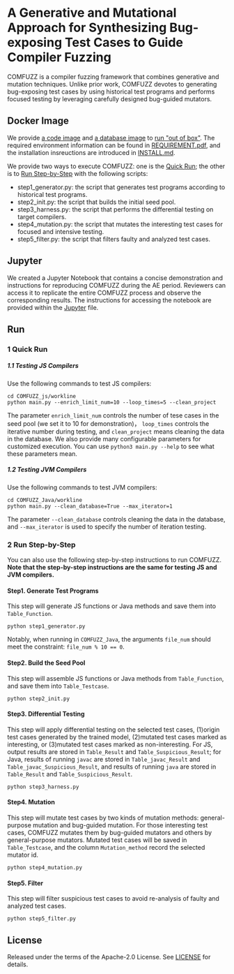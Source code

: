 # A Generative and Mutational Approach for Synthesizing Bug-exposing Test Cases to Guide Compiler Fuzzing

COMFUZZ is a compiler fuzzing framework that combines generative and mutation techniques. Unlike prior work, COMFUZZ devotes to generating bug-exposing test cases by using historical test programs and performs focused testing by leveraging carefully designed bug-guided mutators.


## Docker Image

We provide [a code image](https://hub.docker.com/r/17604768805/comfuzz_env) and [a database image](https://hub.docker.com/r/17604768805/comfuzz_mysql) to [run "out of box"](#run). The required environment information can be found in [REQUIREMENT.pdf](https://github.com/NWU-NISL-Fuzzing/COMFUZZ/blob/main/Requirement.pdf), and the installation insreuctions are introduced in [INSTALL.md](https://github.com/NWU-NISL-Fuzzing/COMFUZZ/blob/main/Requirement.pdf).

We provide two ways to execute COMFUZZ: one is the [Quick Run](#1-quick-run); the other is to [Run Step-by-Step](#2-run-step-by-step) with the following scripts:

* step1_generator.py: the script that generates test programs according to historical test programs.
* step2_init.py: the script that builds the initial seed pool.
* step3_harness.py: the script that performs the differential testing on target compilers.
* step4_mutation.py: the script that mutates the interesting test cases for focused and intensive testing.
* step5_filter.py: the script that filters faulty and analyzed test cases.

## Jupyter

We created a Jupyter Notebook that contains a concise demonstration and instructions for reproducing COMFUZZ during the AE period. Reviewers can access it to replicate the entire COMFUZZ process and observe the corresponding results. The instructions for accessing the notebook are provided within the [Jupyter](https://github.com/NWU-NISL-Fuzzing/COMFUZZ/tree/main/Jupyter) file.

## Run

### 1 Quick Run

##### 1.1 Testing JS Compilers

Use the following commands to test JS compilers:

```
cd COMFUZZ_js/workline
python main.py --enrich_limit_num=10 --loop_times=5 --clean_project
```

The parameter `enrich_limit_num` controls the number of tese cases in the seed pool (we set it to 10 for demonstration)， `loop_times` controls the iterative number during testing, and `clean_project` means cleaning the data in the database. We also provide many configurable parameters for customized execution. You can use `python3 main.py --help` to see what these parameters mean.


##### 1.2 Testing JVM Compilers
Use the following commands to test JVM compilers:

```
cd COMFUZZ_Java/workline
python main.py --clean_database=True --max_iterator=1
```

The parameter `--clean_database` controls cleaning the data in the database, and `--max_iterator` is used to specify the number of iteration testing.


### 2 Run Step-by-Step

You can also use the following step-by-step instructions to run COMFUZZ. **Note that the step-by-step instructions are the same for testing JS and JVM compilers.**

#### Step1. Generate Test Programs

This step will generate JS functions or Java methods and save them into `Table_Function`.

```
python step1_generator.py
```

Notably, when running in `COMFUZZ_Java`, the arguments `file_num` should meet the constraint: `file_num % 10 == 0`.

#### Step2. Build the Seed Pool

This step will assemble JS functions or Java methods from `Table_Function`, and save them into `Table_Testcase`.

```
python step2_init.py
```

#### Step3. Differential Testing

This step will apply differential testing on the selected test cases, (1)origin test cases generated by the trained model, (2)mutated test cases marked as interesting, or (3)mutated test cases marked as non-interesting. For JS, output results are stored in `Table_Result` and `Table_Suspicious_Result`; for Java, results of running `javac` are stored in `Table_javac_Result` and `Table_javac_Suspicious_Result`, and results of running `java` are stored in `Table_Result` and `Table_Suspicious_Result`.

```
python step3_harness.py
```

#### Step4. Mutation

This step will mutate test cases by two kinds of mutation methods: general-purpose mutation and bug-guided mutation. For those interesting test cases, COMFUZZ mutates them by bug-guided mutators and others by general-purpose mutators. Mutated test cases will be saved in `Table_Testcase`, and the column `Mutation_method` record the selected mutator id.

```
python step4_mutation.py
```

#### Step5. Filter

This step will filter suspicious test cases to avoid re-analysis of faulty and analyzed test cases.

```
python step5_filter.py
```

## License
Released under the terms of the Apache-2.0 License. See [LICENSE](https://github.com/NWU-NISL-Fuzzing/COMFUZZ/blob/main/LICENSE) for details.

